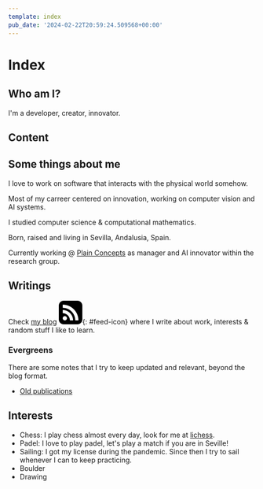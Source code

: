 ```yaml
---
template: index
pub_date: '2024-02-22T20:59:24.509568+00:00'
---
```

# Index

## Who am I?

I'm a developer, creator, innovator.

## Content

## Some things about me

I love to work on software that interacts with the physical world somehow.

Most of my carreer centered on innovation, working on computer vision and AI systems.

I studied computer science & computational mathematics.

Born, raised and living in Sevilla, Andalusia, Spain.

Currently working @ [Plain Concepts](https://www.plainconcepts.com/) as manager and AI innovator within the research group.

## Writings

Check [my blog](/blog) [![Atom feed](/img/feed.svg "Atom feed")](/blog/atom.xml){: #feed-icon} where I write about work, interests & random stuff I like to learn.

### Evergreens

There are some notes that I try to keep updated and relevant, beyond the blog format.

* [Old publications](/publications.html)

## Interests

* Chess: I play chess almost every day, look for me at [lichess](https://lichess.org/@/jcarnero).
* Padel: I love to play padel, let's play a match if you are in Seville!
* Sailing: I got my license during the pandemic. Since then I try to sail whenever I can to keep practicing.
* Boulder
* Drawing

<!-- ## Some things I believe

* blah
* blah -->
